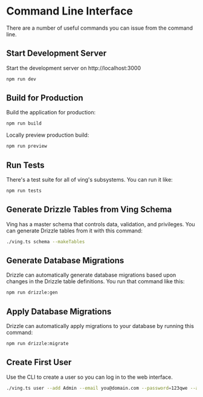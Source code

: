 # Command Line Interface

There are a number of useful commands you can issue from the command line.

## Start Development Server

Start the development server on http://localhost:3000

```bash
npm run dev
```

## Build for Production

Build the application for production:

```bash
npm run build
```

Locally preview production build:

```bash
npm run preview
```

## Run Tests

There's a test suite for all of ving's subsystems. You can run it like:

```bash
npm run tests
```

## Generate Drizzle Tables from Ving Schema

Ving has a master schema that controls data, validation, and privileges. You can generate Drizzle tables from it with this command:

```bash
./ving.ts schema --makeTables
```

## Generate Database Migrations

Drizzle can automatically generate database migrations based upon changes in the Drizzle table definitions. You run that command like this:

```bash
npm run drizzle:gen
```

## Apply Database Migrations 

Drizzle can automatically apply migrations to your database by running this command:

```bash
npm run drizzle:migrate 
```

## Create First User

Use the CLI to create a user so you can log in to the web interface.

```bash
./ving.ts user --add Admin --email you@domain.com --password=123qwe --admin
```